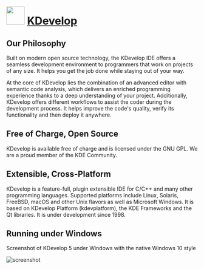 ﻿# <img src="https://cdn.jsdelivr.net/gh/chtof/chocolatey-packages/automatic/kdevelop.install/kdevelop.png" width="48" height="48"/> [KDevelop](https://chocolatey.org/packages/kdevelop)

## Our Philosophy
Built on modern open source technology, the KDevelop IDE offers a seamless development environment to programmers that work on projects of any size. It helps you get the job done while staying out of your way.

At the core of KDevelop lies the combination of an advanced editor with semantic code analysis, which delivers an enriched programming experience thanks to a deep understanding of your project. Additionally, KDevelop offers different workflows to assist the coder during the development process. It helps improve the code's quality, verify its functionality and then deploy it anywhere.

## Free of Charge, Open Source
KDevelop is available free of charge and is licensed under the GNU GPL.
We are a proud member of the KDE Community.

## Extensible, Cross-Platform
KDevelop is a feature-full, plugin extensible IDE for C/C++ and many other programming languages. Supported platforms include Linux, Solaris, FreeBSD, macOS and other Unix flavors as well as Microsoft Windows. It is based on KDevelop Platform (kdevplatform), the KDE Frameworks and the Qt libraries. It is under development since 1998.

## Running under Windows
Screenshot of KDevelop 5 under Windows with the native Windows 10 style

![screenshot](https://cdn.jsdelivr.net/gh/chtof/chocolatey-packages/automatic/kdevelop.install/screenshot.png)